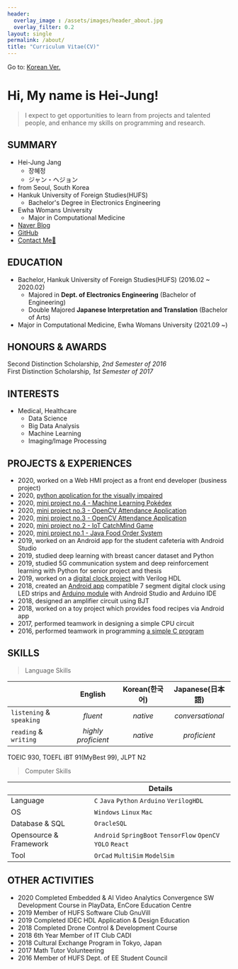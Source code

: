 ```yaml
---
header:
  overlay_image : /assets/images/header_about.jpg
  overlay_filter: 0.2
layout: single
permalink: /about/
title: "Curriculum Vitae(CV)"
---
```


Go to: [Korean Ver.](https://hei-jung.github.io/about-me/)

# Hi, My name is Hei-Jung!

> I expect to get opportunities to learn from projects and talented people, and enhance my skills on programming and research.

## SUMMARY

- Hei-Jung Jang
  - 장혜정
  - ジャン・ヘジョン
- from Seoul, South Korea
- Hankuk University of Foreign Studies(HUFS)
  - Bachelor's Degree in Electronics Engineering
- Ewha Womans University
  - Major in Computational Medicine
- [Naver Blog](https://blog.naver.com/wkdgpwjd007)
- [GitHub](https://github.com/hei-jung)
- [Contact Me📩](mailto:heijung.jang@ewhain.net)

## EDUCATION

- Bachelor, Hankuk University of Foreign Studies(HUFS) (2016.02 ~ 2020.02)
  - Majored in **Dept. of Electronics Engineering** (Bachelor of Engineering)
  - Double Majored **Japanese Interpretation and Translation** (Bachelor of Arts)
- Major in Computational Medicine, Ewha Womans University (2021.09 ~)

## HONOURS & AWARDS

Second Distinction Scholarship, *2nd Semester of 2016*<br>
First Distinction Scholarship, *1st Semester of 2017*

## INTERESTS

- Medical, Healthcare
  - Data Science
  - Big Data Analysis
  - Machine Learning
  - Imaging/Image Processing

## PROJECTS & EXPERIENCES

- 2020, worked on a Web HMI project as a front end developer (business project)<br>
- 2020, [python application for the visually impaired](https://github.com/hei-jung/Seesun)<br>
- 2020, [mini project no.4 - Machine Learning Pokédex](https://github.com/hei-jung/PokeDex)<br>
- 2020, [mini project no.3 - OpenCV Attendance Application](https://github.com/hei-jung/MiniProject_OpenCV)<br>
- 2020, [mini project no.3 - OpenCV Attendance Application](https://github.com/hei-jung/MiniProject_OpenCV)<br>
- 2020, [mini project no.2 - IoT CatchMind Game](https://github.com/hei-jung/catchmind_game)<br>
- 2020, [mini project no.1 - Java Food Order System](https://github.com/hei-jung/myDbApp)<br>
- 2019, worked on an Android app for the student cafeteria with Android Studio<br>
- 2019, studied deep learning with breast cancer dataset and Python<br>
- 2019, studied 5G communication system and deep reinforcement learning with Python for senior project and thesis<br>
- 2019, worked on a [digital clock project](https://github.com/hei-jung/digitalClockHDL) with Verilog HDL<br>
- 2018, created an [Android app](https://github.com/hei-jung/LedControl) compatible 7 segment digital clock using LED strips and [Arduino module](https://github.com/hei-jung/LedControl_arduino) with Android Studio and Arduino IDE<br>
- 2018, designed an amplifier circuit using BJT<br>
- 2018, worked on a toy project which provides food recipes via Android app<br>
- 2017, performed teamwork in designing a simple CPU circuit<br>
- 2016, performed teamwork in programming [a simple C program](https://github.com/hei-jung/teamproject_heaven)

## SKILLS

> Language Skills

||English|Korean(한국어)|Japanese(日本語)|
|:---|:---:|:---:|:---:|
|`listening` & `speaking`|*fluent*|*native*|*conversational*|
|`reading` & `writing`|*highly proficient*|*native*|*proficient*|

TOEIC 930, TOEFL iBT 91(MyBest 99), JLPT N2

> Computer Skills

||Details|
|---|---|
|Language|`C` `Java` `Python` `Arduino` `VerilogHDL`|
|OS|`Windows` `Linux` `Mac`|
|Database & SQL|`OracleSQL`|
|Opensource & Framework|`Android` `SpringBoot` `TensorFlow` `OpenCV` `YOLO` `React`|
|Tool|`OrCad` `MultiSim` `ModelSim`|

## OTHER ACTIVITIES

- 2020 Completed Embedded & AI Video Analytics Convergence SW Development Course in PlayData, EnCore Education Centre
- 2019 Member of HUFS Software Club GnuVill
- 2019 Completed IDEC HDL Application & Design Education
- 2018 Completed Drone Control & Development Course
- 2018 6th Year Member of IT Club CADI
- 2018 Cultural Exchange Program in Tokyo, Japan
- 2017 Math Tutor Volunteering
- 2016 Member of HUFS Dept. of EE Student Council
